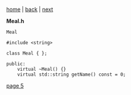 [home](./page01.md) | [back](./page03.md) | [next](./page05.md)

**Meal.h**
```
Meal
```

```
#include <string>
```
```
class Meal { };
```

```
public:
    virtual ~Meal() {}
    virtual std::string getName() const = 0;
```


[page 5](./page05.md)
